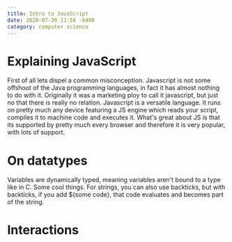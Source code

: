 ```yaml
---
title: Intro to JavaScript
date: 2020-07-30 11:54 -0400
category: computer science 
---
```

 
 # Explaining JavaScript
 First of all lets dispel a common misconception. Javascript is not some offshoot of the Java programming languages, in fact it has almost nothing to do with it. Originally it was a marketing ploy to call it javascript, but just no that there is really no relation. Javascript is a versatile language. It runs on pretty much any device featuring a JS engine which reads your script, compiles it to machine code and executes it. What's great about JS is that its supported by pretty much every browser and therefore it is very popular, with lots of support.  

 # On datatypes
 Variables are dynamically typed, meaning variables aren't bound to a type like in C. Some cool things. For strings, you can also use backticks, but with backticks, if you add ${some code}, that code evaluates and becomes part of the string.

 # Interactions

